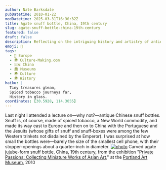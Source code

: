 ```yaml
---
author: Nate Barksdale
pubDatetime: 2010-01-22
modDatetime: 2025-03-31T16:30:32Z
title: Agate snuff bottle, China, 19th century
slug: agate-snuff-bottle-china-19th-century
featured: false
draft: false
description: Reflecting on the intriguing history and artistry of antique Chinese snuff bottles.
emoji: 🍂
tags:
  - 🍷 Europe
  - 🌍 Culture-Making.com
  - 🇨🇳 China
  - 🏛️ Museums
  - 🌍 Culture
  - 🌍 History
haiku: |
  Tiny treasures gleam,  
  Spiced tobacco journeys far,  
  History in glass.
coordinates: [30.5928, 114.3055]
---
```


Last night I attended a lecture on—why not?—antique Chinese snuff bottles. Snuff is, of course, made of spiced tobacco, a New World commodity, and made its way east to Europe and then on to China with the Portuguese and the Jesuits (whose gifts of snuff and snuff-boxes were among the few Western trinkets not disdained by the Emperor). I was surprised at how small the bottles were—barely the size of the smallest cell phone, with their stopper-openings about a quarter-inch in diameter. [![photo](http://culture-making.com/media/snuffbottle.jpg)](http://portlandartmuseum.org/collections/presentations/Private-Passions-Collecting-Miniature-Works-of-Asian-Art)
Carved agate jujube-form snuff bottle, China, 19th century, from the exhibition "[Private Passions: Collecting Miniature Works of Asian Art](http://web.archive.org/web/20100309155650/http://portlandartmuseum.org:80/collections/presentations/Private-Passions-Collecting-Miniature-Works-of-Asian-Art)," at the [Portland Art Museum](http://web.archive.org/web/20250130220954/https://portlandartmuseum.org/), 2010
